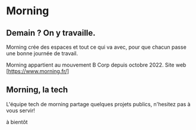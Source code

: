 # Morning

## Demain ? On y travaille.

Morning crée des espaces et tout ce qui va avec, pour que chacun passe une bonne journée de travail. 

Morning appartient au mouvement B Corp depuis octobre 2022. 
Site web
[https://www.morning.fr/]

## Morning, la tech

L'équipe tech de morning partage quelques projets publics, n'hesitez pas à vous servir!

à bientôt
